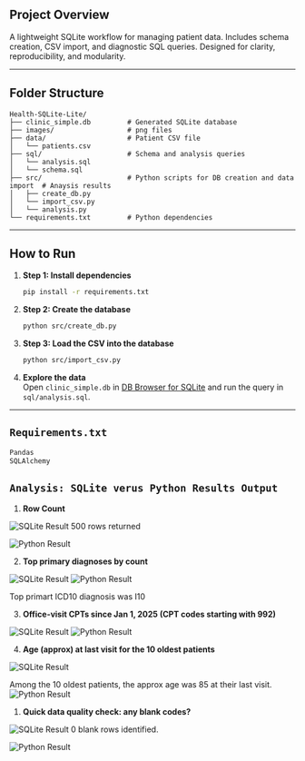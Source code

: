 ## Project Overview  
A lightweight SQLite workflow for managing patient data. Includes schema creation, CSV import, and diagnostic SQL queries. Designed for clarity, reproducibility, and modularity.

---
## Folder Structure  
```
Health-SQLite-Lite/
├── clinic_simple.db         # Generated SQLite database  
├── images/                  # png files
├── data/                    # Patient CSV file  
│   └── patients.csv  
├── sql/                     # Schema and analysis queries  
│   └── analysis.sql  
│   └── schema.sql  
├── src/                     # Python scripts for DB creation and data import  # Anaysis results
│   ├── create_db.py  
│   └── import_csv.py  
│   └── analysis.py  
└── requirements.txt         # Python dependencies  
```

---
## How to Run

1. **Step 1: Install dependencies**  
   ```bash
   pip install -r requirements.txt
   ```

2. **Step 2: Create the database**  
   ```bash
   python src/create_db.py
   ```

3. **Step 3: Load the CSV into the database**  
   ```bash
   python src/import_csv.py
   ```

4. **Explore the data**  
   Open `clinic_simple.db` in [DB Browser for SQLite](https://sqlitebrowser.org/) and run the query in `sql/analysis.sql`.

---
## `Requirements.txt`
```txt
Pandas
SQLAlchemy
```

## `Analysis: SQLite verus Python Results Output`
1. **Row Count** 

![SQLite Result](Images/ASQL.png)
500 rows returned 

![Python Result](Images/Apython.png)   

2. **Top primary diagnoses by count**

![SQLite Result](Images/BSQL.png)
![Python Result](Images/Bpython.png)

Top primart ICD10 diagnosis was I10



3. **Office-visit CPTs since Jan 1, 2025 (CPT codes starting with 992)**

![SQLite Result](Images/CSQL.png)
![Python Result](Images/Cpython.png) 

4. **Age (approx) at last visit for the 10 oldest patients**

![SQLite Result](Images/DSQL.png)

Among the 10 oldest patients, the approx age was 85 at their last visit.
![Python Result](Images/Dpython.png) 

1. **Quick data quality check: any blank codes?**

![SQLite Result](Images/ESQL.png)
0 blank rows identified.

![Python Result](Images/Epython.png)